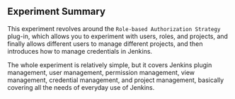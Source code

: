 ## Experiment Summary

This experiment revolves around the `Role-based Authorization Strategy` plug-in, which allows you to experiment with users, roles, and projects, and finally allows different users to manage different projects, and then introduces how to manage credentials in Jenkins.

The whole experiment is relatively simple, but it covers Jenkins plugin management, user management, permission management, view management, credential management, and project management, basically covering all the needs of everyday use of Jenkins.
